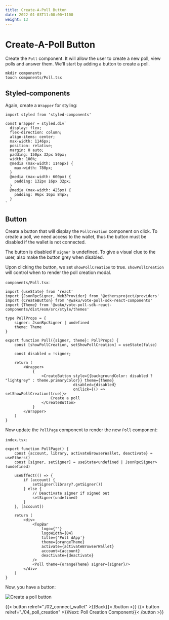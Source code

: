 ```yaml
---
title: Create-A-Poll Button
date: 2022-01-03T11:00:00+1100
weight: 13
---
```


# Create-A-Poll Button

Create the `Poll` component.
It will allow the user to create a new poll, view polls and answer them.
We'll start by adding a button to create a poll.

```shell
mkdir components
touch components/Poll.tsx
```

## Styled-components

Again, create a `Wrapper` for styling:

```tsx
import styled from 'styled-components'

const Wrapper = styled.div`
  display: flex;
  flex-direction: column;
  align-items: center;
  max-width: 1146px;
  position: relative;
  margin: 0 auto;
  padding: 150px 32px 50px;
  width: 100%;
  @media (max-width: 1146px) {
    max-width: 780px;
  }
  @media (max-width: 600px) {
    padding: 132px 16px 32px;
  }
  @media (max-width: 425px) {
    padding: 96px 16px 84px;
  }
`
```

## Button

Create a button that will display the `PollCreation` component on click.
To create a poll, we need access to the wallet,
thus the button must be disabled if the wallet is not connected.

The button is disabled if `signer` is undefined.
To give a visual clue to the user, also make the button grey when disabled.

Upon clicking the button, we set `showPollCreation` to true.
`showPollCreation` will control when to render the poll creation modal.

`components/Poll.tsx`:
```tsx
import {useState} from 'react'
import {JsonRpcSigner, Web3Provider} from '@ethersproject/providers'
import {CreateButton} from '@waku/vote-poll-sdk-react-components'
import {Theme} from '@waku/vote-poll-sdk-react-components/dist/esm/src/style/themes'

type PollProps = {
    signer: JsonRpcSigner | undefined
    theme: Theme
}

export function Poll({signer, theme}: PollProps) {
    const [showPollCreation, setShowPollCreation] = useState(false)

    const disabled = !signer;

    return (
        <Wrapper>
            {
                <CreateButton style={{backgroundColor: disabled ? "lightgrey" : theme.primaryColor}} theme={theme}
                              disabled={disabled}
                              onClick={() => setShowPollCreation(true)}>
                    Create a poll
                </CreateButton>
            }
        </Wrapper>
    )
}
```

Now update the `PollPage` component to render the new `Poll` component:

`index.tsx`:
```tsx
export function PollPage() {
    const {account, library, activateBrowserWallet, deactivate} = useEthers()
    const [signer, setSigner] = useState<undefined | JsonRpcSigner>(undefined)

    useEffect(() => {
        if (account) {
            setSigner(library?.getSigner())
        } else {
            // Deactivate signer if signed out
            setSigner(undefined)
        }
    }, [account])

    return (
        <div>
            <TopBar
                logo={""}
                logoWidth={84}
                title={'Poll dApp'}
                theme={orangeTheme}
                activate={activateBrowserWallet}
                account={account}
                deactivate={deactivate}
            />
            <Poll theme={orangeTheme} signer={signer}/>
        </div>
    )
}
```

Now, you have a button:

![Create a poll button](/assets/poll_sdk/create-poll-button.png)

{{< button relref="./02_connect_wallet"  >}}Back{{< /button >}}
{{< button relref="./04_poll_creation"  >}}Next: Poll Creation Component{{< /button >}}
